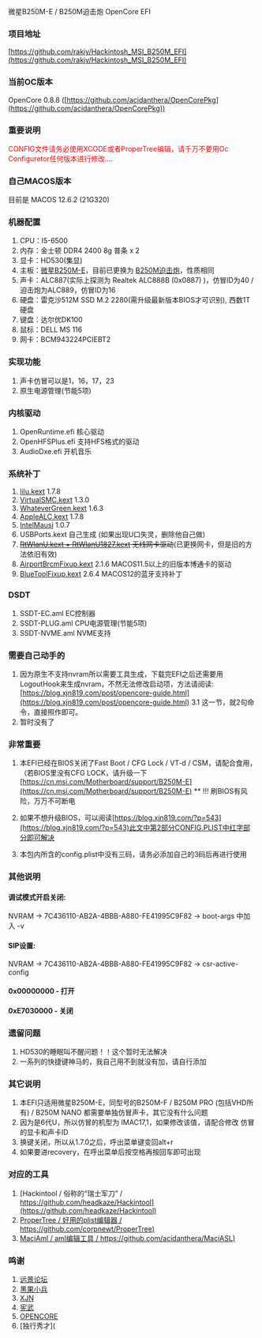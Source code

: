微星B250M-E / B250M迫击炮 OpenCore EFI

### 项目地址

[https://github.com/rakiy/Hackintosh_MSI_B250M_EFI](https://github.com/rakiy/Hackintosh_MSI_B250M_EFI)

### 当前OC版本

OpenCore 0.8.8 ([https://github.com/acidanthera/OpenCorePkg](https://github.com/acidanthera/OpenCorePkg))

### 重要说明 

<font color="red">CONFIG文件请务必使用XCODE或者ProperTree编辑，请千万不要用Oc Configuretor任何版本进行修改....</font>

### 自己MACOS版本

目前是 MACOS 12.6.2 (21G320)
<!--more-->

### 机器配置

1. CPU：I5-6500 
2. 内存：金士顿 DDR4 2400 8g 普条 x 2
3. 显卡：HD530(集显)
4. 主板：[微星B250M-E](https://cn.msi.com/Motherboard/B250M-E "官网链接")，目前已更换为 [B250M迫击炮](https://cn.msi.com/Motherboard/B250M-MORTAR "官网链接")，性质相同
5. 声卡：ALC887(实际上探测为 Realtek ALC888B (0x0887) )，仿冒ID为40  /  迫击炮为ALC889，仿冒ID为16
6. 硬盘：雷克沙512M SSD M.2 2280(需升级最新版本BIOS才可识别), 西数1T硬盘
7. 键盘：达尔优DK100
8. 鼠标：DELL MS 116 
9. 网卡：BCM943224PCIEBT2

### 实现功能

1. 声卡仿冒可以是1，16，17，23
2. 原生电源管理(节能5项)

### 内核驱动

1. OpenRuntime.efi    核心驱动
2. OpenHFSPlus.efi        支持HFS格式的驱动
3. AudioDxe.efi       开机音乐

### 系统补丁

1. [lilu.kext](https://github.com/acidanthera/Lilu)   1.7.8
2. [VirtualSMC.kext](https://github.com/acidanthera/VirtualSMC/)  1.3.0
3. [WhateverGreen.kext](https://github.com/acidanthera/WhateverGreen) 1.6.3
4. [AppleALC.kext](https://github.com/acidanthera/AppleALC)   1.7.8
5. [IntelMausi](https://github.com/acidanthera/IntelMausi)  1.0.7
6. USBPorts.kext  自己生成 (如果出现U口失灵，删除他自己做)
7. ~~[RtWlanU.kext + RtWlanU1827.kext](https://github.com/chris1111/Wireless-USB-Adapter-Clover)   无线网卡驱动~~(已更换网卡，但是旧的方法依旧有效)
8. [AirportBrcmFixup.kext](https://github.com/acidanthera/AirportBrcmFixup)  2.1.6  MACOS11.5以上的旧版本博通卡的驱动
9. [BlueToolFixup.kext](https://github.com/acidanthera/BrcmPatchRAM) 2.6.4    MACOS12的蓝牙支持补丁

### DSDT

1. SSDT-EC.aml   EC控制器
2. SSDT-PLUG.aml  CPU电源管理(节能5项)
3. SSDT-NVME.aml  NVME支持

### 需要自己动手的

1. 因为原生不支持nvram所以需要工具生成，下载完EFI之后还需要用 LogoutHook来生成nvram，不然无法修改启动项，方法请阅读:[https://blog.xjn819.com/post/opencore-guide.html](https://blog.xjn819.com/post/opencore-guide.html) 3.1 这一节，就2句命令，直接照作即可。
2. 暂时没有了

### 非常重要

1. 本EFI已经在BIOS关闭了Fast Boot / CFG Lock / VT-d / CSM，请配合食用，
   （若BIOS里没有CFG LOCK，请升级一下[https://cn.msi.com/Motherboard/support/B250M-E](https://cn.msi.com/Motherboard/support/B250M-E)
   **   !!! 刷BIOS有风险，万万不可断电

2. 如果不想升级BIOS，可以阅读[https://blog.xjn819.com/?p=543](https://blog.xjn819.com/?p=543)此文中第2部分CONFIG.PLIST中红字部分即可解决
3. 本包内所含的config.plist中没有三码，请务必添加自己的3码后再进行使用

### 其他说明

#### 调试模式开启关闭:

NVRAM -> 7C436110-AB2A-4BBB-A880-FE41995C9F82 -> boot-args 中加入 -v

#### SIP设置: 

NVRAM -> 7C436110-AB2A-4BBB-A880-FE41995C9F82 -> csr-active-config

#### 0x00000000 - 打开

#### 0xE7030000 - 关闭

### 遗留问题

1. HD530的睡眠叫不醒问题！！这个暂时无法解决
2. 一系列的快捷键神马的，我自己用不到就没有加，请自行添加

### 其它说明 

1. 本EFI只适用微星B250M-E，同型号的B250M-F / B250M PRO (包括VHD所有) / B250M NANO 都需要单独仿冒声卡，其它没有什么问题
2. 因为是6代U，所以仿冒的机型为 IMAC17,1，如果修改该值，请配合修改 仿冒的显卡和声卡ID
3. 换键关闭，所以从1.7.0之后，呼出菜单键变回alt+r
4. 如果要进recovery，在呼出菜单后按空格再按回车即可出现

### 对应的工具

1. [Hackintool / 俗称的“瑞士军刀” / https://github.com/headkaze/Hackintool](https://github.com/headkaze/Hackintool)
2. [ProperTree / 好用的plist编辑器 / https://github.com/corpnewt/ProperTree)](https://github.com/corpnewt/ProperTree)
3. [MaciAml / aml编辑工具 / https://github.com/acidanthera/MaciASL)](https://github.com/acidanthera/MaciASL)

### 鸣谢

1. [远景论坛](https://bbs.pcbeta.com, '国内黑苹果基地')
2. [黑果小兵](https://blog.daliansky.net)
3. [XJN](https://blog.xjn819.com)
4. [宪武](https://github.com/daliansky/OC-little)
5. [OPENCORE](https://github.com/acidanthera/OpenCorePkg)
6. [独行秀才](
